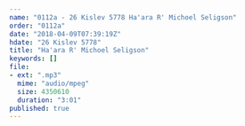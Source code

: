 ```yaml
---
name: "0112a - 26 Kislev 5778 Ha'ara R' Michoel Seligson"
order: "0112a"
date: "2018-04-09T07:39:19Z"
hdate: "26 Kislev 5778"
title: "Ha'ara R' Michoel Seligson"
keywords: []
file:
- ext: ".mp3"
  mime: "audio/mpeg"
  size: 4350610
  duration: "3:01"
published: true
---
```


